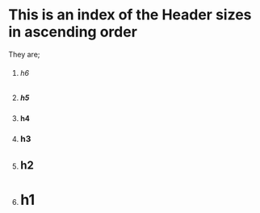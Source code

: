 # This is an index of the Header sizes in ascending order

They are;
1. ###### h6
3. ##### h5
4. #### h4 
5. ### h3
6. ## h2
7. # h1
